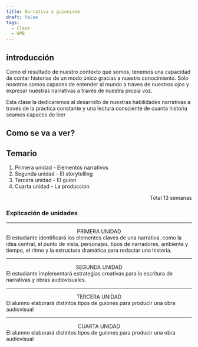 ```yaml
---
title: Narrativa y guionismo
draft: false
tags:
  - Clase
  - UPB
---
```

## introducción 

Como el resultado de nuestro contexto que somos, tenemos una capacidad de contar historias de un modo único gracias a nuestro conocimiento. Solo nosotros somos capaces de entender al mundo a traves de nuestros ojos y expresar nuestras narrativas a traves de nuestra propia voz. 

Ésta clase la dedicaremos al desarrollo de nuestras habilidades narrativas a traves de la practica constante y una lectura consciente de cuanta historia seamos capaces de leer 

## Como se va a ver?



## Temario

1. Primera unidad - Elementos narrativos
2. Segunda unidad - El storytelling
3. Tercera unidad - El guion
4. Cuarta unidad - La produccion

<p align="right">Total 13 semanas</p>

### Explicación de unidades

---
<center>PRIMERA UNIDAD</center>
El estudiante identificará los elementos claves de una narrativa, como la idea central, el punto de vista, personajes, tipos de narradores, ambiente y tiempo, el ritmo y la estructura dramática para redactar una historia.

---

<center>SEGUNDA UNIDAD</center>
El estudiante implementará estrategias creativas para la escritura de narrativas y obras audiovisuales.

---

<center>TERCERA UNIDAD</center>
El alumno elaborará distintos tipos de guiones para producir una obra audiovisual

---

<center>CUARTA UNIDAD</center>
El alumno elaborará distintos tipos de guiones para producir una obra audiovisual


